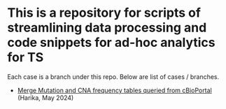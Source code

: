 # This is a repository for scripts of streamlining data processing and code snippets for ad-hoc analytics for TS

Each case is a branch under this repo. Below are list of cases / branches. 

* [Merge Mutation and CNA frequency tables queried from cBioPortal](https://github.com/bli-rvmd/translational_research_adhoc/tree/merge_mut_cna_freqs_cbioportal) (Harika, May 2024)

